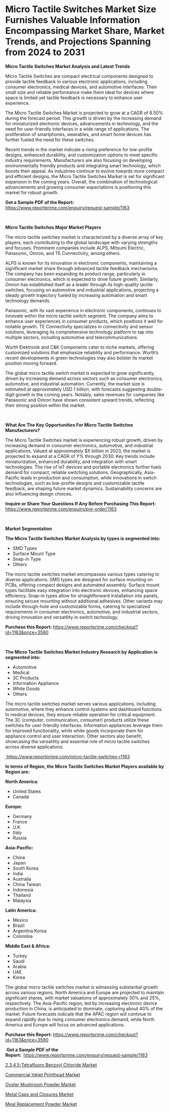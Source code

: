 <p><h1>Micro Tactile Switches Market Size Furnishes Valuable Information Encompassing Market Share, Market Trends, and Projections Spanning from 2024 to 2031</h1></p><p><strong>Micro Tactile Switches Market Analysis and Latest Trends</strong></p>
<p><p>Micro Tactile Switches are compact electrical components designed to provide tactile feedback in various electronic applications, including consumer electronics, medical devices, and automotive interfaces. Their small size and reliable performance make them ideal for devices where space is limited yet tactile feedback is necessary to enhance user experience.</p><p>The Micro Tactile Switches Market is projected to grow at a CAGR of 8.50% during the forecast period. This growth is driven by the increasing demand for miniaturized electronic devices, advancements in technology, and the need for user-friendly interfaces in a wide range of applications. The proliferation of smartphones, wearables, and smart home devices has further fueled the need for these switches.</p><p>Recent trends in the market indicate a rising preference for low-profile designs, enhanced durability, and customization options to meet specific industry requirements. Manufacturers are also focusing on developing environmentally friendly products and integrating smart technology, which boosts their appeal. As industries continue to evolve towards more compact and efficient designs, the Micro Tactile Switches Market is set for significant expansion in the coming years. Overall, the combination of technological advancements and growing consumer expectations is positioning this market for robust growth.</p></p>
<p><strong>Get a Sample PDF of the Report:&nbsp;</strong> <a href="https://www.reportprime.com/enquiry/request-sample/1163">https://www.reportprime.com/enquiry/request-sample/1163</a></p>
<p>&nbsp;</p>
<p><strong>Micro Tactile Switches Major Market Players</strong></p>
<p><p>The micro tactile switches market is characterized by a diverse array of key players, each contributing to the global landscape with varying strengths and focuses. Prominent companies include ALPS, Mitsumi Electric, Panasonic, Omron, and TE Connectivity, among others. </p><p>ALPS is known for its innovation in electronic components, maintaining a significant market share through advanced tactile feedback mechanisms. The company has been expanding its product range, particularly in consumer electronics, which is expected to drive future growth. Similarly, Omron has established itself as a leader through its high-quality tactile switches, focusing on automotive and industrial applications, projecting a steady growth trajectory fueled by increasing automation and smart technology demands.</p><p>Panasonic, with its vast experience in electronic components, continues to innovate within the micro tactile switch segment. The company aims to enhance user experiences in consumer products, which positions it well for notable growth. TE Connectivity specializes in connectivity and sensor solutions, leveraging its comprehensive technology platform to tap into multiple sectors, including automotive and telecommunications.</p><p>Wurth Elektronik and C&K Components cater to niche markets, offering customized solutions that emphasize reliability and performance. Wurth’s recent developments in green technologies may also bolster its market position moving forward.</p><p>The global micro tactile switch market is expected to grow significantly, driven by increasing demand across sectors such as consumer electronics, automotive, and industrial automation. Currently, the market size is estimated at approximately USD 1 billion, with forecasts suggesting double-digit growth in the coming years. Notably, sales revenues for companies like Panasonic and Omron have shown consistent upward trends, reflecting their strong position within the market.</p></p>
<p>&nbsp;</p>
<p><strong>What Are The Key Opportunities For Micro Tactile Switches Manufacturers?</strong></p>
<p><p>The Micro Tactile Switches market is experiencing robust growth, driven by increasing demand in consumer electronics, automotive, and industrial applications. Valued at approximately $X billion in 2023, the market is projected to expand at a CAGR of Y% through 2030. Key trends include miniaturization, enhanced durability, and integration with smart technologies. The rise of IoT devices and portable electronics further fuels demand for compact, reliable switching solutions. Geographically, Asia-Pacific leads in production and consumption, while innovations in switch technologies, such as low-profile designs and customizable tactile feedback, are shaping future market dynamics. Sustainability concerns are also influencing design choices.</p></p>
<p><strong>Inquire or Share Your Questions If Any Before Purchasing This Report:</strong> <a href="https://www.reportprime.com/enquiry/pre-order/1163">https://www.reportprime.com/enquiry/pre-order/1163</a></p>
<p>&nbsp;</p>
<p><strong>Market Segmentation</strong></p>
<p><strong>The Micro Tactile Switches Market Analysis by types is segmented into:</strong></p>
<p><ul><li>SMD Types</li><li>Surface Mount Type</li><li>Snap-in Type</li><li>Others</li></ul></p>
<p><p>The micro tactile switches market encompasses various types catering to diverse applications. SMD types are designed for surface mounting on PCBs, offering compact designs and automated assembly. Surface mount types facilitate easy integration into electronic devices, enhancing space efficiency. Snap-in types allow for straightforward installation into panels, ensuring secure mounting without additional adhesives. Other variants may include through-hole and customizable forms, catering to specialized requirements in consumer electronics, automotive, and industrial sectors, driving innovation and versatility in switch technology.</p></p>
<p><strong>Purchase this Report:&nbsp;</strong><a href="https://www.reportprime.com/checkout?id=1163&price=3590">https://www.reportprime.com/checkout?id=1163&price=3590</a></p>
<p>&nbsp;</p>
<p><strong>The Micro Tactile Switches Market Industry Research by Application is segmented into:</strong></p>
<p><ul><li>Automotive</li><li>Medical</li><li>3C Products</li><li>Information Appliance</li><li>White Goods</li><li>Others</li></ul></p>
<p><p>The micro tactile switches market serves various applications, including automotive, where they enhance control systems and dashboard functions. In medical devices, they ensure reliable operation for critical equipment. The 3C (computer, communication, consumer) products utilize these switches for user-friendly interfaces. Information appliances leverage them for improved functionality, while white goods incorporate them for appliance control and user interaction. Other sectors also benefit, showcasing the versatility and essential role of micro tactile switches across diverse applications.</p></p>
<p><a href="https://www.reportprime.com/micro-tactile-switches-r1163">&nbsp;https://www.reportprime.com/micro-tactile-switches-r1163</a></p>
<p><strong>In terms of Region, the Micro Tactile Switches Market Players available by Region are:</strong></p>
<p>
    <p> <strong> North America: </strong>
        <ul>
            <li>United States</li>
            <li>Canada</li>
        </ul>
        </p> 
    <p> <strong> Europe: </strong>
        <ul>
            <li>Germany</li>
            <li>France</li>
            <li>U.K.</li>
            <li>Italy</li>
            <li>Russia</li>
        </ul>
        </p> 
    <p> <strong> Asia-Pacific: </strong>
        <ul>
            <li>China</li>
            <li>Japan</li>
            <li>South Korea</li>
            <li>India</li>
            <li>Australia</li>
            <li>China Taiwan</li>
            <li>Indonesia</li>
            <li>Thailand</li>
            <li>Malaysia</li>
        </ul>
        </p> 
    <p> <strong> Latin America: </strong>
        <ul>
            <li>Mexico</li>
            <li>Brazil</li>
            <li>Argentina Korea</li>
            <li>Colombia</li>
        </ul>
        </p> 
    <p> <strong> Middle East & Africa: </strong>
        <ul>
            <li>Turkey</li>
            <li>Saudi</li>
            <li>Arabia</li>
            <li>UAE</li>
            <li>Korea</li>
        </ul>
    </p>
    </p>
<p><p>The global micro tactile switches market is witnessing substantial growth across various regions. North America and Europe are projected to maintain significant shares, with market valuations of approximately 30% and 25%, respectively. The Asia-Pacific region, led by increasing electronic device production in China, is anticipated to dominate, capturing about 40% of the market. Future forecasts indicate that the APAC region will continue to expand rapidly due to rising consumer electronics demand, while North America and Europe will focus on advanced applications.</p></p>
<p><strong>Purchase this Report: </strong><a href="https://www.reportprime.com/checkout?id=1163&price=3590">https://www.reportprime.com/checkout?id=1163&price=3590</a></p>
<p>&nbsp;<strong>Get a Sample PDF of the Report:&nbsp;&nbsp;</strong><a href="https://www.reportprime.com/enquiry/request-sample/1163">https://www.reportprime.com/enquiry/request-sample/1163</a></p>
<p><strong></strong></p>
<p><p><a href="https://issuu.com/reportprime-2/docs/2345-tetrafluoro-benzoyl-chloride-m_84e5eafbcd4117">2,3,4,5-Tetrafluoro Benzoyl Chloride Market</a></p><p><a href="https://issuu.com/reportprime-2/docs/commercial-inkjet-printhead-market-_3310f3bbe85a8a">Commercial Inkjet Printhead Market</a></p><p><a href="https://medium.com/@rachel.baile55467/insights-into-the-oyster-mushroom-powder-market-market-players-market-size-geographical-regions-d365a0bd0a08">Oyster Mushroom Powder Market</a></p><p><a href="https://www.linkedin.com/pulse/metal-caps-closures-market-size-share-analysis-growth-trends-x60nf?trackingId=5WfncP0KTvqQoXBOtiaBXQ%3D%3D">Metal Caps and Closures Market</a></p><p><a href="https://medium.com/@richard.james09789/meal-replacement-powder-market-a-global-and-regional-analysis-focus-on-region-country-level-5118539ddd39">Meal Replacement Powder Market</a></p></p>